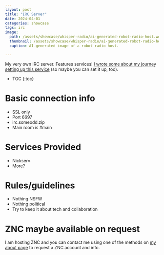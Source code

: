 ```yaml
---
layout: post
title: "IRC Server"
date: 2024-04-01
categories: showcase
tags: irc
image:
  path: /assets/showcase/whisper-radio/ai-generated-robot-radio-host.webp
  thumbnail: /assets/showcase/whisper-radio/ai-generated-robot-radio-host.webp
  caption: AI-generated image of a robot radio host.

---
```


My very own IRC server. Features services! [I wrote some about my journey setting up this service](/notes/irc-server) (so maybe you can set it up, too).

* TOC
{:toc}
# Basic connection info

* SSL only
* Port 6697
* irc.someodd.zip
* Main room is #main

# Services Provided

* Nickserv
* More?

# Rules/guidelines

* Nothing NSFW
* Nothing political
* Try to keep it about tech and collaboration

# ZNC maybe available on request

I am hosting ZNC and you can contact me using one of the methods on [my about page](/about) to request a ZNC account and info.